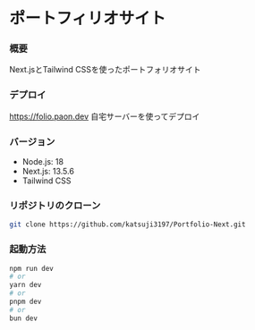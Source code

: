 # ポートフィリオサイト
### 概要
Next.jsとTailwind CSSを使ったポートフォリオサイト

### デプロイ
https://folio.paon.dev
自宅サーバーを使ってデプロイ

### バージョン
- Node.js: 18
- Next.js: 13.5.6
- Tailwind CSS

### リポジトリのクローン
```bash
git clone https://github.com/katsuji3197/Portfolio-Next.git
```

### 起動方法
```bash
npm run dev
# or
yarn dev
# or
pnpm dev
# or
bun dev
```
